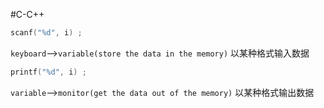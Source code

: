 #C-C++

```C
scanf("%d", i) ;
```
`keyboard`-->`variable(store the data in the memory)`
以某种格式输入数据

```C
printf("%d", i) ;
```
`variable`-->`monitor(get the data out of the memory)`
以某种格式输出数据

